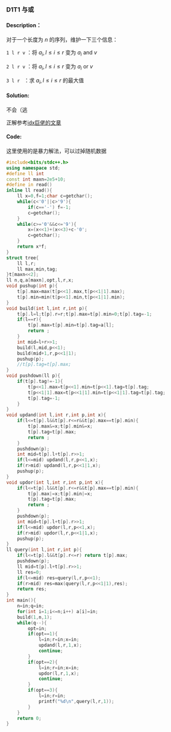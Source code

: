 ### D1T1 与或

#### Description：

对于一个长度为 $n$ 的序列，维护一下三个信息：

`1 l r v` ：将 $a_i,l\leq i \leq r$ 变为 $a_i \text{ and } v$

`2 l r v` ：将 $a_i,l\leq i \leq r$ 变为 $a_i \text{ or } v$

`3 l r ` ：求 $a_i,l\leq i \leq r$ 的最大值

#### Solution:

不会（逃

正解参考[idx巨佬的文章](https://blog.csdn.net/dreaming__ldx/article/details/80850136?ops_request_misc=%257B%2522request%255Fid%2522%253A%2522167575663516782428622687%2522%252C%2522scm%2522%253A%252220140713.130102334..%2522%257D&request_id=167575663516782428622687&biz_id=0&utm_medium=distribute.pc_search_result.none-task-blog-2~all~sobaiduend~default-3-80850136-null-null.142^v73^control,201^v4^add_ask,239^v1^control&utm_term=%E4%B8%8E%E6%88%96%E7%BA%BF%E6%AE%B5%E6%A0%91&spm=1018.2226.3001.4187)

#### Code:

这里使用的是暴力解法，可以过掉随机数据

```cpp
#include<bits/stdc++.h>
using namespace std;
#define ll int
const int maxn=2e5+10;
#define in read()
inline ll read(){
	ll x=0,f=1;char c=getchar();
	while(c<'0'||c>'9'){
		if(c=='-') f=-1;
		c=getchar();
	}
	while(c>='0'&&c<='9'){
		x=(x<<1)+(x<<3)+c-'0';
		c=getchar();
	}
	return x*f;
}
struct tree{
	ll l,r;
	ll max,min,tag;
}t[maxn<<2];
ll n,q,a[maxn],opt,l,r,x;
void pushup(int p){
	t[p].max=max(t[p<<1].max,t[p<<1|1].max);
	t[p].min=min(t[p<<1].min,t[p<<1|1].min);
}
void build(int l,int r,int p){
	t[p].l=l;t[p].r=r;t[p].max=t[p].min=0;t[p].tag=-1;
	if(l==r){
		t[p].max=t[p].min=t[p].tag=a[l];
		return ;
	}
	int mid=l+r>>1;
	build(l,mid,p<<1);
	build(mid+1,r,p<<1|1);
	pushup(p);
	//t[p].tag=t[p].max;
}
void pushdown(ll p){
	if(t[p].tag!=-1){
		t[p<<1].max=t[p<<1].min=t[p<<1].tag=t[p].tag;
		t[p<<1|1].max=t[p<<1|1].min=t[p<<1|1].tag=t[p].tag;
		t[p].tag=-1; 
	}
}
void updand(int l,int r,int p,int x){
	if(l<=t[p].l&&t[p].r<=r&&t[p].max==t[p].min){
		t[p].max&=x;t[p].min&=x;
		t[p].tag=t[p].max;
		return ;
	}
	pushdown(p);
	int mid=t[p].l+t[p].r>>1;
	if(l<=mid) updand(l,r,p<<1,x);
	if(r>mid) updand(l,r,p<<1|1,x);
	pushup(p);
} 
void updor(int l,int r,int p,int x){
	if(l<=t[p].l&&t[p].r<=r&&t[p].max==t[p].min){
		t[p].max|=x;t[p].min|=x;
		t[p].tag=t[p].max;
		return ;
	}
	pushdown(p);
	int mid=t[p].l+t[p].r>>1;
	if(l<=mid) updor(l,r,p<<1,x);
	if(r>mid) updor(l,r,p<<1|1,x);
	pushup(p);
} 
ll query(int l,int r,int p){
	if(l<=t[p].l&&t[p].r<=r) return t[p].max;
	pushdown(p);
	ll mid=t[p].l+t[p].r>>1;
	ll res=0;
	if(l<=mid) res=query(l,r,p<<1);
	if(r>mid) res=max(query(l,r,p<<1|1),res);
	return res; 
}
int main(){
	n=in;q=in;
	for(int i=1;i<=n;i++) a[i]=in;
	build(1,n,1);
	while(q--){
		opt=in;
		if(opt==1){
			l=in;r=in;x=in;
			updand(l,r,1,x);
			continue;
		}
		if(opt==2){
			l=in;r=in;x=in;
			updor(l,r,1,x);
			continue;
		}
		if(opt==3){
			l=in;r=in;
			printf("%d\n",query(l,r,1));
		}
	} 
	return 0;
}
```